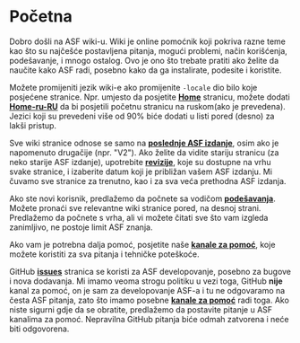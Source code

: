 # Početna

Dobro došli na ASF wiki-u. Wiki je online pomoćnik koji pokriva razne teme kao što su najčešće postavljena pitanja, mogući problemi, način korišćenja, podešavanje, i mnogo ostalog. Ovo je ono što trebate pratiti ako želite da naučite kako ASF radi, posebno kako da ga instalirate, podesite i koristite.

Možete promijeniti jezik wiki-e ako promijenite `-locale` dio bilo koje posjećene stranice. Npr. umjesto da posjetite **[Home](https://github.com/JustArchiNET/ArchiSteamFarm/wiki/Home)** stranicu, možete dodati **[Home-ru-RU](https://github.com/JustArchiNET/ArchiSteamFarm/wiki/Home-ru-RU)** da bi posjetili početnu stranicu na ruskom(ako je prevedena). Jezici koji su prevedeni više od 90% biće dodati u listi pored (desno) za lakši pristup.

Sve wiki stranice odnose se samo na **[poslednje ASF izdanje](https://github.com/JustArchiNET/ArchiSteamFarm/releases)**, osim ako je napomenuto drugačije (npr. "V2"). Ako želite da vidite stariju stranicu (za neko starije ASF izdanje), upotrebite **[revizije](https://github.com/JustArchiNET/ArchiSteamFarm/wiki/_history)**, koje su dostupne na vrhu svake stranice, i izaberite datum koji je približan vašem ASF izdanju. Mi čuvamo sve stranice za trenutno, kao i za sva veća prethodna ASF izdanja.

Ako ste novi korisnik, predlažemo da počnete sa vodičom **[podešavanja](https://github.com/JustArchiNET/ArchiSteamFarm/wiki/Setting-up)**. Možete pronaći sve relevantne wiki stranice pored, na desnoj strani. Predlažemo da počnete s vrha, ali vi možete čitati sve što vam izgleda zanimljivo, ne postoje limit ASF znanja.

Ako vam je potrebna dalja pomoć, posjetite naše **[kanale za pomoć](https://github.com/JustArchiNET/ArchiSteamFarm/blob/master/.github/SUPPORT.md)**, koje možete koristiti za sva pitanja i tehničke poteškoće.

GitHub **[issues](https://github.com/JustArchiNET/ArchiSteamFarm/issues)** stranica se koristi za ASF developovanje, posebno za bugove i nova dodavanja. Mi imamo veoma strogu politiku u vezi toga, GitHub **nije** kanal za pomoć, on je sam za developovanje ASF-a i tu ne odgovaramo na česta ASF pitanja, zato što imamo posebne **[kanale za pomoć](https://github.com/JustArchiNET/ArchiSteamFarm/blob/master/.github/SUPPORT.md)** radi toga. Ako niste sigurni gdje da se obratite, predlažemo da postavite pitanje u ASF kanalima za pomoć. Nepravilna GitHub pitanja biće odmah zatvorena i neće biti odgovorena.